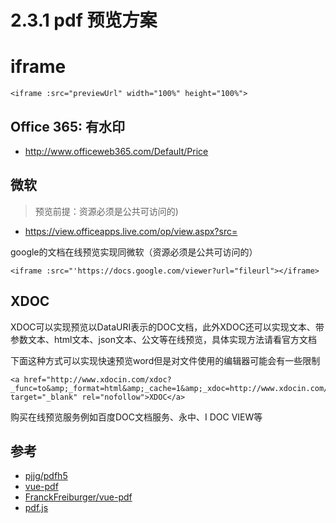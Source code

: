 # 2.3.1 pdf 预览方案


# iframe

```
<iframe :src="previewUrl" width="100%" height="100%">
```


## Office 365: 有水印

- http://www.officeweb365.com/Default/Price


## 微软

>预览前提：资源必须是公共可访问的)


- https://view.officeapps.live.com/op/view.aspx?src=


google的文档在线预览实现同微软（资源必须是公共可访问的）
```
<iframe :src="'https://docs.google.com/viewer?url="fileurl"></iframe>
```

## XDOC

XDOC可以实现预览以DataURI表示的DOC文档，此外XDOC还可以实现文本、带参数文本、html文本、json文本、公文等在线预览，具体实现方法请看官方文档

下面这种方式可以实现快速预览word但是对文件使用的编辑器可能会有一些限制
```
<a href="http://www.xdocin.com/xdoc?_func=to&amp;_format=html&amp;_cache=1&amp;_xdoc=http://www.xdocin.com/demo/demo.docx" target="_blank" rel="nofollow">XDOC</a>
```

购买在线预览服务例如百度DOC文档服务、永中、I DOC VIEW等


## 参考
- [pjjg/pdfh5](https://gitee.com/pjjg/pdfh5)
- [vue-pdf](https://www.jianshu.com/p/a640ce9d4882)
- [FranckFreiburger/vue-pdf](https://github.com/FranckFreiburger/vue-pdf)
- [pdf.js](https://github.com/mozilla/pdf.js)

